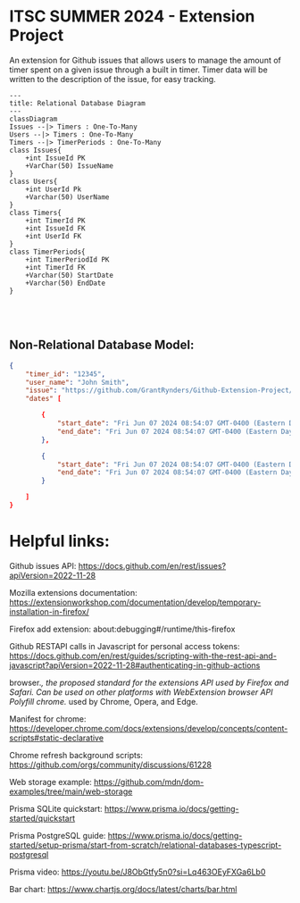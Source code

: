 
# ITSC SUMMER 2024 - Extension Project

An extension for Github issues that allows users to manage the amount of timer spent on a given issue through a built in timer. Timer data will be written to the description of the issue, for easy tracking.
</img>

```mermaid
---
title: Relational Database Diagram
---
classDiagram
Issues --|> Timers : One-To-Many
Users --|> Timers : One-To-Many
Timers --|> TimerPeriods : One-To-Many
class Issues{
    +int IssueId PK
    +VarChar(50) IssueName
}
class Users{
    +int UserId Pk
    +Varchar(50) UserName
}
class Timers{
    +int TimerId PK
    +int IssueId FK
    +int UserId FK
}
class TimerPeriods{
    +int TimerPeriodId PK
    +int TimerId FK
    +Varchar(50) StartDate
    +Varchar(50) EndDate
}

```

<br><br>
## Non-Relational Database Model:

```json
{
    "timer_id": "12345",
    "user_name": "John Smith",
    "issue": "https://github.com/GrantRynders/Github-Extension-Project/issues/32",
    "dates" [

        {
            "start_date": "Fri Jun 07 2024 08:54:07 GMT-0400 (Eastern Daylight Time)",
            "end_date": "Fri Jun 07 2024 08:54:07 GMT-0400 (Eastern Daylight Time)"
        },

        {
            "start_date": "Fri Jun 07 2024 08:54:07 GMT-0400 (Eastern Daylight Time)",
            "end_date": "Fri Jun 07 2024 08:54:07 GMT-0400 (Eastern Daylight Time)"
        }

    ]
}
```







# Helpful links:
Github issues API: https://docs.github.com/en/rest/issues?apiVersion=2022-11-28

Mozilla extensions documentation: https://extensionworkshop.com/documentation/develop/temporary-installation-in-firefox/

Firefox add extension: about:debugging#/runtime/this-firefox

Github RESTAPI calls in Javascript for personal access tokens: https://docs.github.com/en/rest/guides/scripting-with-the-rest-api-and-javascript?apiVersion=2022-11-28#authenticating-in-github-actions

browser.*, the proposed standard for the extensions API used by Firefox and Safari. Can be used on other platforms with WebExtension browser API Polyfill
chrome.* used by Chrome, Opera, and Edge.

Manifest for chrome: https://developer.chrome.com/docs/extensions/develop/concepts/content-scripts#static-declarative

Chrome refresh background scripts: https://github.com/orgs/community/discussions/61228

Web storage example: https://github.com/mdn/dom-examples/tree/main/web-storage

Prisma SQLite quickstart: https://www.prisma.io/docs/getting-started/quickstart

Prisma PostgreSQL guide: https://www.prisma.io/docs/getting-started/setup-prisma/start-from-scratch/relational-databases-typescript-postgresql

Prisma video: https://youtu.be/J8ObGtfy5n0?si=Lq463OEyFXGa6Lb0

Bar chart: https://www.chartjs.org/docs/latest/charts/bar.html